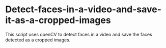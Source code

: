 # Detect-faces-in-a-video-and-save-it-as-a-cropped-images
This script uses openCV to detect faces in a video and save the faces detected as a cropped images.

